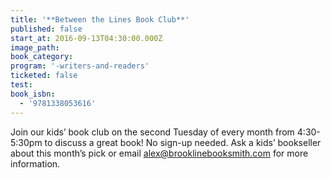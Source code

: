 ```yaml
---
title: '**Between the Lines Book Club**'
published: false
start_at: 2016-09-13T04:30:00.000Z
image_path:
book_category:
program: '-writers-and-readers'
ticketed: false
test:
book_isbn:
  - '9781338053616'
---
```



Join our kids’ book club on the second Tuesday of every month from 4:30-5:30pm to discuss a great book! No sign-up needed. Ask a kids’ bookseller about this month’s pick or email alex@brooklinebooksmith.com for more information.